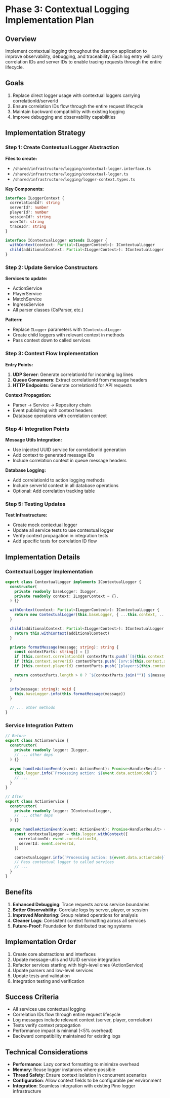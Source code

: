# Phase 3: Contextual Logging Implementation Plan

## Overview

Implement contextual logging throughout the daemon application to improve observability, debugging, and traceability. Each log entry will carry correlation IDs and server IDs to enable tracing requests through the entire lifecycle.

## Goals

1. Replace direct logger usage with contextual loggers carrying correlationId/serverId
2. Ensure correlation IDs flow through the entire request lifecycle
3. Maintain backward compatibility with existing logging
4. Improve debugging and observability capabilities

## Implementation Strategy

### Step 1: Create Contextual Logger Abstraction

**Files to create:**

- `/shared/infrastructure/logging/contextual-logger.interface.ts`
- `/shared/infrastructure/logging/contextual-logger.ts`
- `/shared/infrastructure/logging/logger-context.types.ts`

**Key Components:**

```typescript
interface ILoggerContext {
  correlationId?: string
  serverId?: number
  playerId?: number
  sessionId?: string
  userId?: string
  traceId?: string
}

interface IContextualLogger extends ILogger {
  withContext(context: Partial<ILoggerContext>): IContextualLogger
  child(additionalContext: Partial<ILoggerContext>): IContextualLogger
}
```

### Step 2: Update Service Constructors

**Services to update:**

- ActionService
- PlayerService
- MatchService
- IngressService
- All parser classes (CsParser, etc.)

**Pattern:**

- Replace `ILogger` parameters with `IContextualLogger`
- Create child loggers with relevant context in methods
- Pass context down to called services

### Step 3: Context Flow Implementation

**Entry Points:**

1. **UDP Server**: Generate correlationId for incoming log lines
2. **Queue Consumers**: Extract correlationId from message headers
3. **HTTP Endpoints**: Generate correlationId for API requests

**Context Propagation:**

- Parser → Service → Repository chain
- Event publishing with context headers
- Database operations with correlation context

### Step 4: Integration Points

**Message Utils Integration:**

- Use injected UUID service for correlationId generation
- Add context to generated message IDs
- Include correlation context in queue message headers

**Database Logging:**

- Add correlationId to action logging methods
- Include serverId context in all database operations
- Optional: Add correlation tracking table

### Step 5: Testing Updates

**Test Infrastructure:**

- Create mock contextual logger
- Update all service tests to use contextual logger
- Verify context propagation in integration tests
- Add specific tests for correlation ID flow

## Implementation Details

### Contextual Logger Implementation

```typescript
export class ContextualLogger implements IContextualLogger {
  constructor(
    private readonly baseLogger: ILogger,
    private readonly context: ILoggerContext = {},
  ) {}

  withContext(context: Partial<ILoggerContext>): IContextualLogger {
    return new ContextualLogger(this.baseLogger, { ...this.context, ...context })
  }

  child(additionalContext: Partial<ILoggerContext>): IContextualLogger {
    return this.withContext(additionalContext)
  }

  private formatMessage(message: string): string {
    const contextParts: string[] = []
    if (this.context.correlationId) contextParts.push(`[${this.context.correlationId}]`)
    if (this.context.serverId) contextParts.push(`[srv:${this.context.serverId}]`)
    if (this.context.playerId) contextParts.push(`[player:${this.context.playerId}]`)

    return contextParts.length > 0 ? `${contextParts.join("")} ${message}` : message
  }

  info(message: string): void {
    this.baseLogger.info(this.formatMessage(message))
  }

  // ... other methods
}
```

### Service Integration Pattern

```typescript
// Before
export class ActionService {
  constructor(
    private readonly logger: ILogger,
    // ... other deps
  ) {}

  async handleActionEvent(event: ActionEvent): Promise<HandlerResult> {
    this.logger.info(`Processing action: ${event.data.actionCode}`)
    // ...
  }
}

// After
export class ActionService {
  constructor(
    private readonly logger: IContextualLogger,
    // ... other deps
  ) {}

  async handleActionEvent(event: ActionEvent): Promise<HandlerResult> {
    const contextualLogger = this.logger.withContext({
      correlationId: event.correlationId,
      serverId: event.serverId,
    })

    contextualLogger.info(`Processing action: ${event.data.actionCode}`)
    // Pass contextual logger to called services
    // ...
  }
}
```

## Benefits

1. **Enhanced Debugging**: Trace requests across service boundaries
2. **Better Observability**: Correlate logs by server, player, or session
3. **Improved Monitoring**: Group related operations for analysis
4. **Cleaner Logs**: Consistent context formatting across all services
5. **Future-Proof**: Foundation for distributed tracing systems

## Implementation Order

1. Create core abstractions and interfaces
2. Update message-utils and UUID service integration
3. Refactor services starting with high-level ones (ActionService)
4. Update parsers and low-level services
5. Update tests and validation
6. Integration testing and verification

## Success Criteria

- All services use contextual logging
- Correlation IDs flow through entire request lifecycle
- Log messages include relevant context (server, player, correlation)
- Tests verify context propagation
- Performance impact is minimal (<5% overhead)
- Backward compatibility maintained for existing logs

## Technical Considerations

- **Performance**: Lazy context formatting to minimize overhead
- **Memory**: Reuse logger instances where possible
- **Thread Safety**: Ensure context isolation in concurrent scenarios
- **Configuration**: Allow context fields to be configurable per environment
- **Integration**: Seamless integration with existing Pino logger infrastructure
